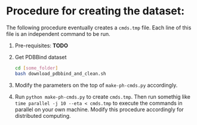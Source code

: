 # Procedure for creating the dataset:

The following procedure eventually creates a `cmds.tmp` file. Each line of this file is an independent command to be run.

1. Pre-requisites:
    **TODO**

2. Get PDBBind dataset
    ```bash
    cd [some_folder]
    bash download_pdbbind_and_clean.sh
    ```
3. Modify the parameters on the top of `make-ph-cmds.py` accordingly.

4. Run `python make-ph-cmds.py` to create `cmds.tmp`. Then run somethig like `time parallel -j 10 --eta < cmds.tmp` to execute the commands in parallel on your own machine. Modify this procedure accordingly for distributed computing.

